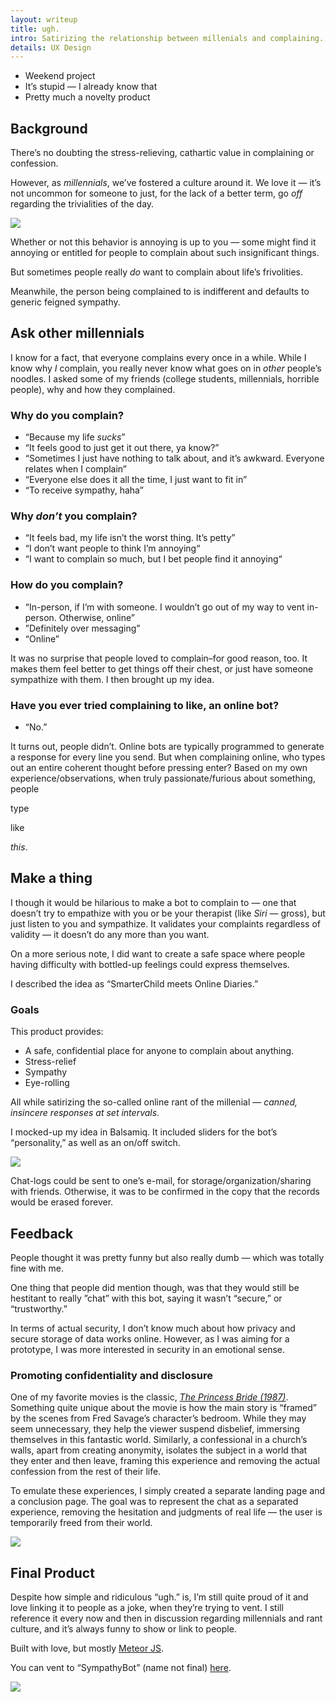 ```yaml
---
layout: writeup
title: ugh.
intro: Satirizing the relationship between millenials and complaining.
details: UX Design
---
```


- Weekend project
- It’s stupid — I already know that
- Pretty much a novelty product

## Background

There’s no doubting the stress-relieving, cathartic value in complaining or confession. 

However, as *millennials*, we’ve fostered a culture around it. We love it — it’s not uncommon for someone to just, for the lack of a better term, go *off* regarding the trivialities of the day. 

<img src="/files/ugh_background.png" data-action="zoom">

Whether or not this behavior is annoying is up to you — some might find it annoying or entitled for people to complain about such insignificant things. 

But sometimes people really *do* want to complain about life’s frivolities.

Meanwhile, the person being complained to is indifferent and defaults to generic feigned sympathy. 

## Ask other millennials

I know for a fact, that everyone complains every once in a while. While I know why *I* complain, you really never know what goes on in *other* people’s noodles. I asked some of my friends (college students, millennials, horrible people), why and how they complained. 

### Why do you complain? 
- “Because my life *sucks*”
- “It feels good to just get it out there, ya know?”
- “Sometimes I just have nothing to talk about, and it’s awkward. Everyone relates when I complain”
- “Everyone else does it all the time, I just want to fit in”
- “To receive sympathy, haha”

### Why *don’t* you complain?
- “It feels bad, my life isn’t the worst thing. It’s petty”
- “I don’t want people to think I’m annoying“
- “I want to complain so much, but I bet people find it annoying“

### How do you complain?
- “In-person, if I’m with someone. I wouldn’t go out of my way to vent in-person. Otherwise, online”
- ”Definitely over messaging”
- “Online”

It was no surprise that people loved to complain–for good reason, too. It makes them feel better to get things off their chest, or just have someone sympathize with them. I then brought up my idea.

### Have you ever tried complaining to like, an online bot?
- “No.”

It turns out, people didn’t. Online bots are typically programmed to generate a response for every line you send. But when complaining online, who types out an entire coherent thought before pressing enter? Based on my own experience/observations, when truly passionate/furious about something, people 

type

like

*this*.

## Make a thing

I though it would be hilarious to make a bot to complain to — one that doesn’t try to empathize with you or be your therapist (like *Siri* — gross), but just listen to you and sympathize. It validates your complaints regardless of validity — it doesn’t do any more than you want.

On a more serious note, I did want to create a safe space where people having difficulty with bottled-up feelings could express themselves. 

I described the idea as “SmarterChild meets Online Diaries.” 

### Goals
This product provides: 

- A safe, confidential place for anyone to complain about anything.
- Stress-relief
- Sympathy
- Eye-rolling

All while satirizing the so-called online rant of the millenial — *canned, insincere responses at set intervals*. 

I mocked-up my idea in Balsamiq. It included sliders for the bot’s “personality,” as well as an on/off switch.

<img src="/files/ugh_initial.png" data-action="zoom">

Chat-logs could be sent to one’s e-mail, for storage/organization/sharing with friends. Otherwise, it was to be confirmed in the copy that the records would be erased forever.

## Feedback

People thought it was pretty funny but also really dumb — which was totally fine with me.

One thing that people did mention though, was that they would still be hestitant to really ”chat” with this bot, saying it wasn’t “secure,” or “trustworthy.” 

In terms of actual security, I don’t know much about how privacy and secure storage of data works online. However, as I was aiming for a prototype, I was more interested in security in an emotional sense. 

### Promoting confidentiality and disclosure

One of my favorite movies is the classic, [*The Princess Bride (1987)*](http://www.imdb.com/title/tt0093779/). Something quite unique about the movie is how the main story is “framed” by the scenes from Fred Savage’s character’s bedroom. While they may seem unnecessary, they help the viewer suspend disbelief, immersing themselves in this fantastic world. Similarly, a confessional in a church’s walls, apart from creating anonymity, isolates the subject in a world that they enter and then leave, framing this experience and removing the actual confession from the rest of their life.

To emulate these experiences, I simply created a separate landing page and a conclusion page. The goal was to represent the chat as a separated experience, removing the hesitation and judgments of real life — the user is temporarily freed from their world. 

<img src="/files/ugh_landing_end.png" data-action="zoom">


## Final Product

Despite how simple and ridiculous “ugh.” is, I’m still quite proud of it and love linking it to people as a joke, when they’re trying to vent. I still reference it every now and then in discussion regarding millennials and rant culture, and it’s always funny to show or link to people. 

Built with love, but mostly <a href='https://www.meteor.com/'>Meteor JS</a>. 

You can vent to “SympathyBot” (name not final) <a href='/ugh' target='_blank'>here</a>.

<img src="/files/ugh_example_2.gif" data-action="zoom">



































